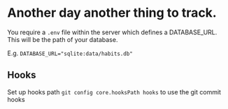 # Another day another thing to track.

You require a `.env` file within the server which defines a DATABASE_URL. This will be the path of
your database.

E.g.
`DATABASE_URL="sqlite:data/habits.db"`

## Hooks

Set up hooks path `git config core.hooksPath hooks` to use the git commit hooks
